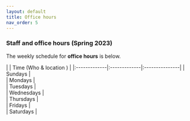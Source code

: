 ```yaml
---
layout: default 
title: Office hours 
nav_order: 5
---
```



### Staff and office hours   (Spring 2023)




The weekly schedule for **office hours**  is below. 


|              |   Time  (Who & location )  |
|:-------------|:-------------|:---------------|
| Sundays      |  
| Mondays      |  
| Tuesdays     |  
| Wednesdays   |  
| Thursdays    |  
| Fridays      |  
| Saturdays    |  


